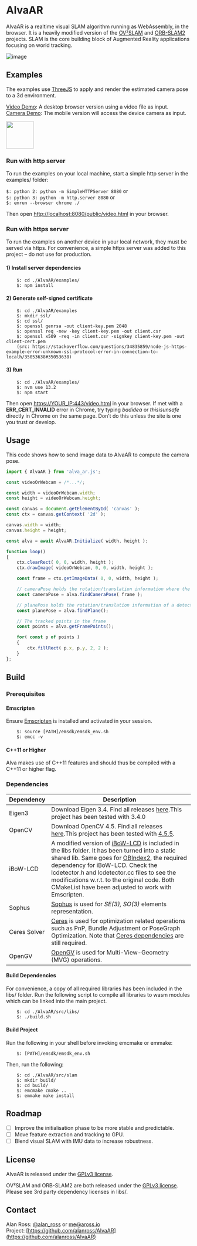 # AlvaAR

AlvaAR is a realtime visual SLAM algorithm running as WebAssembly, in the browser. It is a heavily modified version of the [OV²SLAM](https://github.com/ov2slam/ov2slam) and [ORB-SLAM2](https://github.com/raulmur/ORB_SLAM2) projects. SLAM is the core building block of Augmented Reality applications focusing on world tracking.

![image](examples/public/assets/image.gif)

## Examples

The examples use [ThreeJS](https://threejs.org/) to apply and render the estimated camera pose to a 3d environment.

[Video Demo](https://alanross.github.io/AlvaAR/examples/public/video.html): A desktop browser version using a video file as input.  
[Camera Demo](https://alanross.github.io/AlvaAR/examples/public/camera.html): The mobile version will access the device camera as input.

<img width="75" src="examples/public/assets/qr.png">

### Run with http server

To run the examples on your local machine, start a simple http server in the examples/ folder:

`$: python 2: python -m SimpleHTTPServer 8080` or  
`$: python 3: python -m http.server 8080` or  
`$: emrun --browser chrome ./`

Then open [http://localhost:8080/public/video.html](http://localhost:8080/public/video.html]) in your browser.

### Run with https server

To run the examples on another device in your local network, they must be served via https. For convenience, a simple https server was added to this project – do not use for production.

#### 1) Install server dependencies

```
    $: cd ./AlvaAR/examples/
    $: npm install
```

#### 2) Generate self-signed certificate

```
    $: cd ./AlvaAR/examples
    $: mkdir ssl/
    $: cd ssl/
    $: openssl genrsa -out client-key.pem 2048
    $: openssl req -new -key client-key.pem -out client.csr
    $: openssl x509 -req -in client.csr -signkey client-key.pem -out client-cert.pem
    (src: https://stackoverflow.com/questions/34835859/node-js-https-example-error-unknown-ssl-protocol-error-in-connection-to-localh/35053638#35053638)
```

#### 3) Run

```
    $: cd ./AlvaAR/examples/
    $: nvm use 13.2
    $: npm start
```

Then open [https://YOUR_IP:443/video.html](https://YOUR_IP:443/video.html]) in your browser.
If met with a <b>ERR_CERT_INVALID</b> error in Chrome,
try typing <i>badidea</i> or <i>thisisunsafe</i> directly in Chrome on the same page.
Don’t do this unless the site is one you trust or develop.

## Usage

This code shows how to send image data to AlvaAR to compute the camera pose.

```javascript
import { AlvaAR } from 'alva_ar.js';

const videoOrWebcam = /*...*/;

const width = videoOrWebcam.width;
const height = videoOrWebcam.height;

const canvas = document.getElementById( 'canvas' );
const ctx = canvas.getContext( '2d' );

canvas.width = width;
canvas.height = height;

const alva = await AlvaAR.Initialize( width, height );

function loop()
{
    ctx.clearRect( 0, 0, width, height );
    ctx.drawImage( videoOrWebcam, 0, 0, width, height );

    const frame = ctx.getImageData( 0, 0, width, height );

    // cameraPose holds the rotation/translation information where the camera is estimated to be
    const cameraPose = alva.findCameraPose( frame );

    // planePose holds the rotation/translation information of a detected plane
    const planePose = alva.findPlane();

    // The tracked points in the frame
    const points = alva.getFramePoints();

    for( const p of points )
    {
        ctx.fillRect( p.x, p.y, 2, 2 );
    }
};
```

## Build

### Prerequisites

#### Emscripten

Ensure [Emscripten](https://emscripten.org/docs/getting_started/Tutorial.html) is installed and activated in your session.

```
    $: source [PATH]/emsdk/emsdk_env.sh
    $: emcc -v
```

#### C++11 or Higher

Alva makes use of C++11 features and should thus be compiled with a C++11 or higher flag.

### Dependencies

| Dependency   | Description                                                                                                                                                                                                                                                                                                                                                                                                                         |
| ------------ | ----------------------------------------------------------------------------------------------------------------------------------------------------------------------------------------------------------------------------------------------------------------------------------------------------------------------------------------------------------------------------------------------------------------------------------- |
| Eigen3       | Download Eigen 3.4. Find all releases [here](https://eigen.tuxfamily.org/index.php?title=Main_Page).This project has been tested with 3.4.0                                                                                                                                                                                                                                                                                         |
| OpenCV       | Download OpenCV 4.5. Find all releases [here](https://opencv.org/releases/).This project has been tested with [4.5.5](https://github.com/opencv/opencv/archive/4.5.5.zip).                                                                                                                                                                                                                                                          |
| iBoW-LCD     | A modified version of [iBoW-LCD](https://github.com/emiliofidalgo/ibow-lcd) is included in the libs folder. It has been turned into a static shared lib. Same goes for [OBIndex2](https://github.com/emiliofidalgo/obindex2), the required dependency for iBoW-LCD. Check the lcdetector.h and lcdetector.cc files to see the modifications w.r.t. to the original code. Both CMakeList have been adjusted to work with Emscripten. |
| Sophus       | [Sophus](https://github.com/strasdat/Sophus) is used for _*SE(3), SO(3)*_ elements representation.                                                                                                                                                                                                                                                                                                                                  |
| Ceres Solver | [Ceres](https://github.com/ceres-solver/ceres-solver) is used for optimization related operations such as PnP, Bundle Adjustment or PoseGraph Optimization. Note that [Ceres dependencies](http://ceres-solver.org/installation.html) are still required.                                                                                                                                                                           |
| OpenGV       | [OpenGV](https://github.com/laurentkneip/opengv) is used for Multi-View-Geometry (MVG) operations.                                                                                                                                                                                                                                                                                                                                  |

#### Build Dependencies

For convenience, a copy of all required libraries has been included in the libs/ folder. Run the following script to compile all libraries to wasm modules which can be linked into the main project.

```
    $: cd ./AlvaAR/src/libs/
    $: ./build.sh
```

#### Build Project

Run the following in your shell before invoking emcmake or emmake:

```
    $: [PATH]/emsdk/emsdk_env.sh
```

Then, run the following:

```
    $: cd ./AlvaAR/src/slam
    $: mkdir build/
    $: cd build/
    $: emcmake cmake ..
    $: emmake make install
```

## Roadmap

- [ ] Improve the initialisation phase to be more stable and predictable.
- [ ] Move feature extraction and tracking to GPU.
- [ ] Blend visual SLAM with IMU data to increase robustness.

## License

AlvaAR is released under the [GPLv3 license](https://www.gnu.org/licenses/gpl-3.0.txt).

OV²SLAM and ORB-SLAM2 are both released under the [GPLv3 license](https://www.gnu.org/licenses/gpl-3.0.txt). Please see 3rd party dependency licenses in libs/.

## Contact

Alan Ross: [@alan_ross](https://twitter.com/alan_ross) or [me@aross.io]()  
Project: [https://github.com/alanross/AlvaAR](https://github.com/alanross/AlvaAR)
